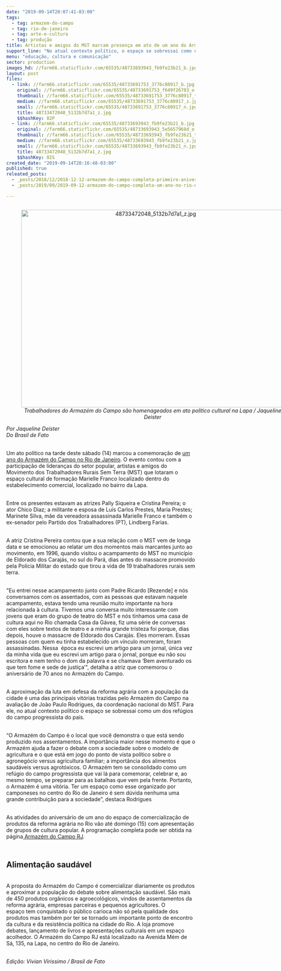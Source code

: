 ```yaml
---
date: "2019-09-14T20:07:41-03:00"
tags:
  - tag: armazem-do-campo
  - tag: rio-de-janeiro
  - tag: arte-e-cultura
  - tag: produção
title: Artistas e amigos do MST marcam presença em ato de um ano do Armazém do Campo RJ
support_line: "No atual contexto político, o espaço se sobressai como um dos refúgios do campo progressista na cidade."
menu: "educação, cultura e comunicação"
sector: production
images_hd: //farm66.staticflickr.com/65535/48733693943_fb9fe23b21_b.jpg
layout: post
files:
  - link: //farm66.staticflickr.com/65535/48733691753_3776c80917_b.jpg
    original: //farm66.staticflickr.com/65535/48733691753_f649f26783_o.jpg
    thumbnail: //farm66.staticflickr.com/65535/48733691753_3776c80917_t.jpg
    medium: //farm66.staticflickr.com/65535/48733691753_3776c80917_z.jpg
    small: //farm66.staticflickr.com/65535/48733691753_3776c80917_n.jpg
    title: 48733472048_5132b7d7a1_z.jpg
    $$hashKey: 02P
  - link: //farm66.staticflickr.com/65535/48733693943_fb9fe23b21_b.jpg
    original: //farm66.staticflickr.com/65535/48733693943_5e5657968d_o.jpg
    thumbnail: //farm66.staticflickr.com/65535/48733693943_fb9fe23b21_t.jpg
    medium: //farm66.staticflickr.com/65535/48733693943_fb9fe23b21_z.jpg
    small: //farm66.staticflickr.com/65535/48733693943_fb9fe23b21_n.jpg
    title: 48733472048_5132b7d7a1_z.jpg
    $$hashKey: 02S
created_date: "2019-09-14T20:16:48-03:00"
published: true
releated_posts:
  - _posts/2018/12/2018-12-12-armazem-do-campo-completa-primeiro-aniversario-em-belo-horizonte-mg.md
  - _posts/2019/09/2019-09-12-armazem-do-campo-completa-um-ano-no-rio-de-janeiro-com-programacao-cultural.md

---
```

<div itemprop="author" rel="author">
<div style="text-align:center">
<figure class="image" style="display:inline-block"><img alt="48733472048_5132b7d7a1_z.jpg" height="525" src="//farm66.staticflickr.com/65535/48733693943_fb9fe23b21_b.jpg" width="700" />
<figcaption><em>Trabalhadores do Armaz&eacute;m do Campo s&atilde;o homenageados em ato pol&iacute;tico cultural na Lapa / Jaqueline Deister</em></figcaption>
</figure>
</div>
</div>

<div itemprop="author" rel="author"><em>Por Jaqueline Deister</em><br />
<em>Do Brasil de Fato</em></div>

<div>
<div itemprop="contentLocation">
<p><br />
Um ato pol&iacute;tico na tarde deste s&aacute;bado (14) marcou a comemora&ccedil;&atilde;o de&nbsp;<a href="https://www.brasildefato.com.br/2019/09/10/armazem-do-campo-completa-um-ano-no-rio-de-janeiro-com-programacao-cultural/">um ano do Armaz&eacute;m do Campo no Rio de Janeiro</a>. O evento contou com a participa&ccedil;&atilde;o de lideran&ccedil;as do setor popular, artistas e amigos do Movimento dos Trabalhadores Rurais Sem Terra (MST) que lotaram o espa&ccedil;o cultural de forma&ccedil;&atilde;o Marielle Franco localizado dentro do estabelecimento comercial, localizado no bairro da Lapa.</p>
</div>
</div>

<p><br />
Entre os presentes estavam as atrizes Pally Siqueira e Cristina Pereira; o ator Chico Diaz; a militante e esposa de Lu&iacute;s Carlos Prestes, Maria Prestes; Marinete Silva, m&atilde;e da vereadora assassinada Marielle Franco e tamb&eacute;m o ex-senador pelo Partido dos Trabalhadores (PT), Lindberg Farias.</p>

<p><br />
A atriz Cristina Pereira contou que a sua rela&ccedil;&atilde;o com o MST vem de longa data e se emocionou ao relatar um dos momentos mais marcantes junto ao movimento, em 1996, quando visitou o acampamento do MST no munic&iacute;pio de Eldorado dos Caraj&aacute;s, no sul do Par&aacute;, dias antes do massacre promovido pela Pol&iacute;cia Militar do estado que tirou a vida de 19 trabalhadores rurais sem terra.</p>

<p><br />
&quot;Eu entrei nesse acampamento junto com Padre Ricardo [Rezende] e n&oacute;s conversamos com os assentados, com as pessoas que estavam naquele acampamento, estava tendo uma reuni&atilde;o muito importante na hora relacionada &agrave; cultura. Tivemos uma conversa muito interessante com jovens que eram do grupo de teatro do MST e n&oacute;s t&iacute;nhamos uma casa de cultura aqui no Rio chamada Casa da G&aacute;vea, fiz uma s&eacute;rie de conversas com eles sobre textos de teatro e a minha grande tristeza foi porque, dias depois, houve o massacre de Eldorado dos Caraj&aacute;s. Eles morreram. Essas pessoas com quem eu tinha estabelecido um v&iacute;nculo morreram, foram assassinadas. Nessa&nbsp; &eacute;poca eu escrevi um artigo para um jornal, &uacute;nica vez da minha vida que eu escrevi um artigo para o jornal, porque eu n&atilde;o sou escritora e nem tenho o dom da palavra e se chamava &lsquo;Bem aventurado os que tem fome e sede de justi&ccedil;a&rsquo;&quot;, detalha a atriz que comemorou o anivers&aacute;rio de 70 anos no Armaz&eacute;m do Campo.</p>

<p><br />
A aproxima&ccedil;&atilde;o da luta em defesa da reforma agr&aacute;ria com a popula&ccedil;&atilde;o da cidade &eacute; uma das principais vit&oacute;rias trazidas pelo Armaz&eacute;m do Campo na avalia&ccedil;&atilde;o de Jo&atilde;o Paulo Rodrigues, da coordena&ccedil;&atilde;o nacional do MST. Para ele, no atual contexto pol&iacute;tico o espa&ccedil;o se sobressai como um dos ref&uacute;gios do campo progressista do pa&iacute;s.</p>

<p><br />
&ldquo;O Armaz&eacute;m do Campo &eacute; o local que voc&ecirc; demonstra o que est&aacute; sendo produzido nos assentamentos. A import&acirc;ncia maior nesse momento &eacute; que o Armaz&eacute;m ajuda a fazer o debate com a sociedade sobre o modelo de agricultura e o que est&aacute; em jogo do ponto de vista pol&iacute;tico sobre o agroneg&oacute;cio versus agricultura familiar; a import&acirc;ncia dos alimentos saud&aacute;veis versus agrot&oacute;xicos. O Armaz&eacute;m tem se consolidado como um ref&uacute;gio do campo progressista que vai l&aacute; para comemorar, celebrar e, ao mesmo tempo, se preparar para as batalhas que vem pela frente. Portanto, o Armaz&eacute;m &eacute; uma vit&oacute;ria. Ter um espa&ccedil;o como esse organizado por camponeses no centro do Rio de Janeiro &eacute; sem d&uacute;vida nenhuma uma grande contribui&ccedil;&atilde;o para a sociedade&rdquo;, destaca Rodrigues</p>

<p><br />
As atividades do anivers&aacute;rio de um ano do espa&ccedil;o de comercializa&ccedil;&atilde;o de produtos da reforma agr&aacute;ria no Rio v&atilde;o at&eacute; domingo (15) com apresenta&ccedil;&atilde;o de grupos de cultura popular. A programa&ccedil;&atilde;o completa pode ser obtida na p&aacute;gina<a href="https://www.facebook.com/armazemcamporj/" rel="noopener" target="_blank">&nbsp;Armaz&eacute;m do Campo RJ</a>.</p>

<h2><br />
Alimenta&ccedil;&atilde;o saud&aacute;vel</h2>

<p><br />
A proposta do Armaz&eacute;m do Campo&nbsp;&eacute; comercializar diariamente os produtos e aproximar a popula&ccedil;&atilde;o do debate sobre alimenta&ccedil;&atilde;o saud&aacute;vel. S&atilde;o mais de 450 produtos org&acirc;nicos e agroecol&oacute;gicos, vindos de assentamentos da reforma agr&aacute;ria, empresas parceiras e pequenos agricultores. O espa&ccedil;o&nbsp;tem conquistado o p&uacute;blico carioca n&atilde;o s&oacute; pela qualidade dos produtos mas tamb&eacute;m por ter se tornado um importante ponto de encontro da cultura e da resist&ecirc;ncia pol&iacute;tica na cidade do Rio. A loja promove debates, lan&ccedil;amento de livros e apresenta&ccedil;&otilde;es culturais em um espa&ccedil;o acolhedor. O Armaz&eacute;m do Campo RJ est&aacute; localizado na&nbsp;Avenida M&eacute;m de S&aacute;, 135, na Lapa, no centro do Rio de Janeiro.&nbsp;</p>

<p><br />
<em>Edi&ccedil;&atilde;o: Vivian Virissimo / Brasil de Fato</em></p>
